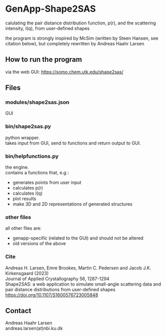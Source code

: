 # GenApp-Shape2SAS

calulating the pair distance distribution function, p(r), and the scattering intensity, I(q), from user-defined shapes

the program is strongly inspired by McSim (written by Steen Hansen, see citation below), but completely rewritten by Andreas Haahr Larsen    

## How to run the program

via the web GUI: https://somo.chem.utk.edu/shape2sas/

## Files

### modules/shape2sas.json
GUI

### bin/shape2sas.py
python wrapper.   
takes input from GUI, send to functions and return output to GUI.   

### bin/helpfunctions.py
the engine.   
contains a functions that, e.g.:  
- generates points from user input   
- calculates p(r)   
- calculates I(q)   
- plot results    
- make 3D and 2D representations of generated structures   

### other files
all other files are:    
- genapp-specific (related to the GUI) and should not be altered    
- old versions of the above    

### Cite
Andreas H. Larsen, Emre Brookes, Martin C. Pedersen and Jacob J.K. Kirkensgaard (2023)     
Journal of Applied Crystallography 56, 1287-1294    
Shape2SAS: a web application to simulate small-angle scattering data and pair distance distributions from user-defined shapes    
https://doi.org/10.1107/S1600576723005848    

## Contact
Andreas Haahr Larsen    
andreas.larsen(at)nbi.ku.dk  
